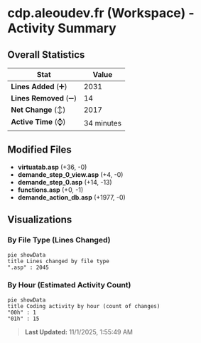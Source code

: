 # cdp.aleoudev.fr (Workspace) - Activity Summary 

## Overall Statistics

| Stat                   | Value                                                             |
| ---------------------- | ----------------------------------------------------------------- |
| **Lines Added** (➕)   | 2031                                          |
| **Lines Removed** (➖) | 14                                        |
| **Net Change** (↕)    | 2017                |
| **Active Time** (⌚)   | 34 minutes |


## Modified Files
- **virtuatab.asp** (+36, -0)
- **demande_step_0_view.asp** (+4, -0)
- **demande_step_0.asp** (+14, -13)
- **functions.asp** (+0, -1)
- **demande_action_db.asp** (+1977, -0)

## Visualizations

### By File Type (Lines Changed)

```mermaid
pie showData
title Lines changed by file type
".asp" : 2045
```

### By Hour (Estimated Activity Count)

```mermaid
pie showData
title Coding activity by hour (count of changes)
"00h" : 1
"01h" : 15
```


> **Last Updated:** 11/1/2025, 1:55:49 AM